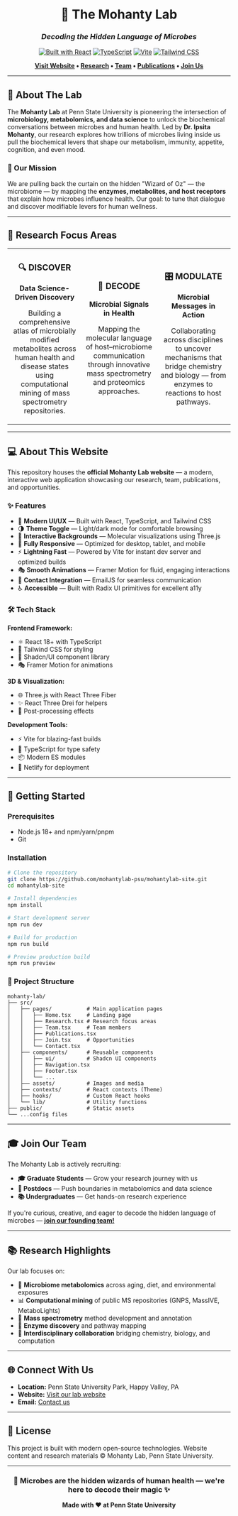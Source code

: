 <div align="center">

# 🧬 The Mohanty Lab

### *Decoding the Hidden Language of Microbes*

[![Built with React](https://img.shields.io/badge/React-18+-61DAFB?style=for-the-badge&logo=react&logoColor=white)](https://react.dev)
[![TypeScript](https://img.shields.io/badge/TypeScript-5+-3178C6?style=for-the-badge&logo=typescript&logoColor=white)](https://www.typescriptlang.org/)
[![Vite](https://img.shields.io/badge/Vite-5+-646CFF?style=for-the-badge&logo=vite&logoColor=white)](https://vitejs.dev)
[![Tailwind CSS](https://img.shields.io/badge/Tailwind_CSS-3+-06B6D4?style=for-the-badge&logo=tailwind-css&logoColor=white)](https://tailwindcss.com)

**[Visit Website](#) • [Research](./src/pages/Research.tsx) • [Team](./src/pages/Team.tsx) • [Publications](./src/pages/Publications.tsx) • [Join Us](./src/pages/Join.tsx)**

---

</div>

## 🔬 About The Lab

The **Mohanty Lab** at Penn State University is pioneering the intersection of **microbiology, metabolomics, and data science** to unlock the biochemical conversations between microbes and human health. Led by **Dr. Ipsita Mohanty**, our research explores how trillions of microbes living inside us pull the biochemical levers that shape our metabolism, immunity, appetite, cognition, and even mood.

### 🎯 Our Mission

We are pulling back the curtain on the hidden "Wizard of Oz" — the microbiome — by mapping the **enzymes, metabolites, and host receptors** that explain how microbes influence health. Our goal: to tune that dialogue and discover modifiable levers for human wellness.

---

## 🌟 Research Focus Areas

<table>
<tr>
<td width="33%" align="center">

### 🔍 **DISCOVER**
**Data Science-Driven Discovery**

Building a comprehensive atlas of microbially modified metabolites across human health and disease states using computational mining of mass spectrometry repositories.

</td>
<td width="33%" align="center">

### 🧪 **DECODE**
**Microbial Signals in Health**

Mapping the molecular language of host–microbiome communication through innovative mass spectrometry and proteomics approaches.

</td>
<td width="33%" align="center">

### 🎛️ **MODULATE**
**Microbial Messages in Action**

Collaborating across disciplines to uncover mechanisms that bridge chemistry and biology — from enzymes to reactions to host pathways.

</td>
</tr>
</table>

---

## 💻 About This Website

This repository houses the **official Mohanty Lab website** — a modern, interactive web application showcasing our research, team, publications, and opportunities.

### ✨ Features

- 🎨 **Modern UI/UX** — Built with React, TypeScript, and Tailwind CSS
- 🌗 **Theme Toggle** — Light/dark mode for comfortable browsing
- 🧬 **Interactive Backgrounds** — Molecular visualizations using Three.js
- 📱 **Fully Responsive** — Optimized for desktop, tablet, and mobile
- ⚡ **Lightning Fast** — Powered by Vite for instant dev server and optimized builds
- 🎭 **Smooth Animations** — Framer Motion for fluid, engaging interactions
- 📧 **Contact Integration** — EmailJS for seamless communication
- ♿ **Accessible** — Built with Radix UI primitives for excellent a11y

### 🛠️ Tech Stack

**Frontend Framework:**
- ⚛️ React 18+ with TypeScript
- 🎨 Tailwind CSS for styling
- 🧩 Shadcn/UI component library
- 🎭 Framer Motion for animations

**3D & Visualization:**
- 🌐 Three.js with React Three Fiber
- ✨ React Three Drei for helpers
- 🎨 Post-processing effects

**Development Tools:**
- ⚡ Vite for blazing-fast builds
- 🎯 TypeScript for type safety
- 📦 Modern ES modules
- 🚀 Netlify for deployment

---

## 🚀 Getting Started

### Prerequisites

- Node.js 18+ and npm/yarn/pnpm
- Git

### Installation

```bash
# Clone the repository
git clone https://github.com/mohantylab-psu/mohantylab-site.git
cd mohantylab-site

# Install dependencies
npm install

# Start development server
npm run dev

# Build for production
npm run build

# Preview production build
npm run preview
```

### 📂 Project Structure

```
mohanty-lab/
├── src/
│   ├── pages/           # Main application pages
│   │   ├── Home.tsx     # Landing page
│   │   ├── Research.tsx # Research focus areas
│   │   ├── Team.tsx     # Team members
│   │   ├── Publications.tsx
│   │   ├── Join.tsx     # Opportunities
│   │   └── Contact.tsx
│   ├── components/      # Reusable components
│   │   ├── ui/          # Shadcn UI components
│   │   ├── Navigation.tsx
│   │   ├── Footer.tsx
│   │   └── ...
│   ├── assets/          # Images and media
│   ├── contexts/        # React contexts (Theme)
│   ├── hooks/           # Custom React hooks
│   └── lib/             # Utility functions
├── public/              # Static assets
└── ...config files
```

---

## 🎓 Join Our Team

The Mohanty Lab is actively recruiting:

- **🎓 Graduate Students** — Grow your research journey with us
- **🔬 Postdocs** — Push boundaries in metabolomics and data science
- **📚 Undergraduates** — Get hands-on research experience

If you're curious, creative, and eager to decode the hidden language of microbes — **[join our founding team!](./src/pages/Join.tsx)**

---

## 📚 Research Highlights

Our lab focuses on:

- 🧬 **Microbiome metabolomics** across aging, diet, and environmental exposures
- 📊 **Computational mining** of public MS repositories (GNPS, MassIVE, MetaboLights)
- 🔬 **Mass spectrometry** method development and annotation
- 🧪 **Enzyme discovery** and pathway mapping
- 🤝 **Interdisciplinary collaboration** bridging chemistry, biology, and computation

---

## 🌐 Connect With Us

- **Location:** Penn State University Park, Happy Valley, PA
- **Website:** [Visit our lab website](#)
- **Email:** [Contact us](./src/pages/Contact.tsx)

---

## 📄 License

This project is built with modern open-source technologies. Website content and research materials © Mohanty Lab, Penn State University.

---

<div align="center">

### 🧬 **Microbes are the hidden wizards of human health — we're here to decode their magic** ✨

**Made with ❤️ at Penn State University**

</div>
